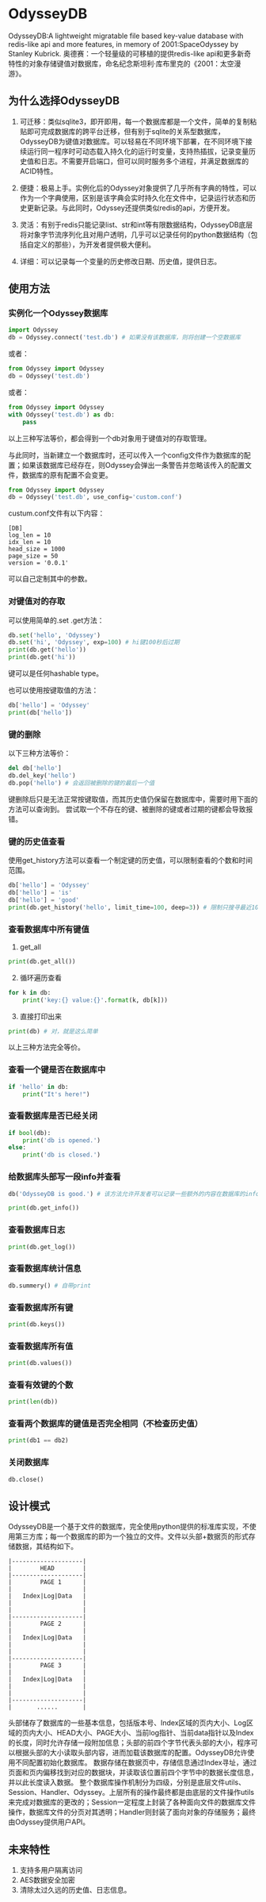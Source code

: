 # OdysseyDB

OdysseyDB:A lightweight migratable file based key-value database with redis-like api and more features, in memory of 2001:SpaceOdyssey by Stanley Kubrick.
奥德赛：一个轻量级的可移植的提供redis-like api和更多新奇特性的对象存储键值对数据库，命名纪念斯坦利·库布里克的《2001：太空漫游》。

## 为什么选择OdysseyDB
1. 可迁移：类似sqlite3，即开即用，每一个数据库都是一个文件，简单的复制粘贴即可完成数据库的跨平台迁移，但有别于sqlite的关系型数据库，OdysseyDB为键值对数据库。可以轻易在不同环境下部署，在不同环境下接续运行同一程序时可动态载入持久化的运行时变量，支持热插拔，记录变量历史值和日志。不需要开启端口，但可以同时服务多个进程，并满足数据库的ACID特性。

2. 便捷：极易上手。实例化后的Odyssey对象提供了几乎所有字典的特性，可以作为一个字典使用，区别是该字典会实时持久化在文件中，记录运行状态和历史更新记录。与此同时，Odyssey还提供类似redis的api，方便开发。

3. 灵活：有别于redis只能记录list、str和int等有限数据结构，OdysseyDB底层将对象字节流序列化且对用户透明，几乎可以记录任何的python数据结构（包括自定义的那些），为开发者提供极大便利。

4. 详细：可以记录每一个变量的历史修改日期、历史值，提供日志。

## 使用方法
### 实例化一个Odyssey数据库
```python
import Odyssey 
db = Odyssey.connect('test.db') # 如果没有该数据库，则将创建一个空数据库
```
或者：
```python
from Odyssey import Odyssey
db = Odyssey('test.db')
```
或者：
```python
from Odyssey import Odyssey
with Odyssey('test.db') as db:
	pass
```
以上三种写法等价，都会得到一个db对象用于键值对的存取管理。

与此同时，当新建立一个数据库时，还可以传入一个config文件作为数据库的配置；如果该数据库已经存在，则Odyssey会弹出一条警告并忽略该传入的配置文件，数据库的原有配置不会变更。
```python
from Odyssey import Odyssey
db = Odyssey('test.db', use_config='custom.conf')
```
custum.conf文件有以下内容：
```config
[DB]
log_len = 10
idx_len = 10
head_size = 1000
page_size = 50
version = '0.0.1'
```
可以自己定制其中的参数。


### 对键值对的存取
可以使用简单的.set .get方法：
```python
db.set('hello', 'Odyssey')
db.set('hi', 'Odyssey', exp=100) # hi键100秒后过期
print(db.get('hello'))
print(db.get('hi'))
```
键可以是任何hashable type。

也可以使用按键取值的方法：
```python
db['hello'] = 'Odyssey'
print(db['hello'])
```

### 键的删除
以下三种方法等价：
```python
del db['hello']
db.del_key('hello')
db.pop('hello') # 会返回被删除的键的最后一个值
```
键删除后只是无法正常按键取值，而其历史值仍保留在数据库中，需要时用下面的方法可以查询到。
尝试取一个不存在的键、被删除的键或者过期的键都会导致报错。

### 键的历史值查看
使用get_history方法可以查看一个制定键的历史值，可以限制查看的个数和时间范围。
```python
db['hello'] = 'Odyssey'
db['hello'] = 'is'
db['hello'] = 'good'
print(db.get_history('hello', limit_time=100, deep=3)) # 限制只搜寻最近100秒内的前三个
```

### 查看数据库中所有键值
1. get_all
```python
print(db.get_all())
```

2. 循环遍历查看
```python
for k in db:
	print('key:{} value:{}'.format(k, db[k]))
```

3. 直接打印出来
```python
print(db) # 对，就是这么简单
```
以上三种方法完全等价。

### 查看一个键是否在数据库中
```python
if 'hello' in db:
	print("It's here!")
```

### 查看数据库是否已经关闭
```python
if bool(db):
	print('db is opened.')
else:
	print('db is closed.')
```

### 给数据库头部写一段info并查看
```python
db('OdysseyDB is good.') # 该方法允许开发者可以记录一些额外的内容在数据库的info字段中，如记录备忘录、TODO等等。写入时会擦除之前的info内容。

print(db.get_info())
```

### 查看数据库日志
```python
print(db.get_log())
```

### 查看数据库统计信息
```python
db.summery() # 自带print
```

### 查看数据库所有键
```python
print(db.keys())
```

### 查看数据库所有值
```python
print(db.values())
```

### 查看有效键的个数
```python
print(len(db))
```

### 查看两个数据库的键值是否完全相同（不检查历史值）
```python
print(db1 == db2)
```

### 关闭数据库
```python
db.close()
```

## 设计模式
OdysseyDB是一个基于文件的数据库，完全使用python提供的标准库实现，不使用第三方库；每一个数据库的即为一个独立的文件。文件以头部+数据页的形式存储数据，其结构如下。
```
|--------------------|
|		 HEAD        | 
|--------------------|
|		 PAGE 1      |
|					 |
|	Index|Log|Data   |
|					 |
|					 |
|--------------------|
|		 PAGE 2      |
|					 |
|	Index|Log|Data   |
|					 |
|					 |
|--------------------|
|		 PAGE 3      |
|					 |
|	Index|Log|Data   |
|					 |
|					 |
|--------------------|
|	    ......       |

```
头部储存了数据库的一些基本信息，包括版本号、Index区域的页内大小、Log区域的页内大小、HEAD大小、PAGE大小、当前log指针、当前data指针以及Index的长度，同时允许存储一段附加信息；头部的前四个字节代表头部的大小，程序可以根据头部的大小读取头部内容，进而加载该数据库的配置。OdysseyDB允许使用不同配置初始化数据库。
数据存储在数据页中，存储信息通过Index寻址，通过页面和页内偏移找到对应的数据块，并读取该位置前四个字节中的数据长度信息，并以此长度读入数据。
整个数据库操作机制分为四级，分别是底层文件utils、Session、Handler、Odyssey。上层所有的操作最终都是由底层的文件操作utils来完成对数据库的更改的；Session一定程度上封装了各种面向文件的数据库文件操作，数据库文件的分页对其透明；Handler则封装了面向对象的存储服务；最终由Odyssey提供用户API。




## 未来特性
1. 支持多用户隔离访问
2. AES数据安全加密
3. 清除太过久远的历史值、日志信息。